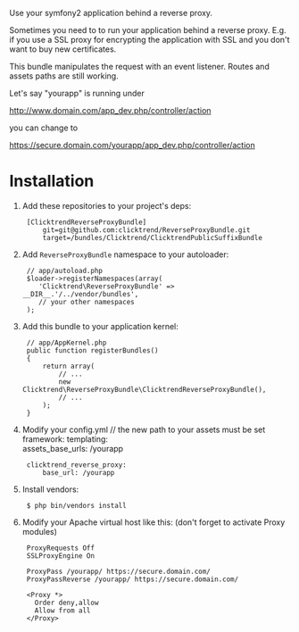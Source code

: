 Use your symfony2 application behind a reverse proxy.

Sometimes you need to to run your application behind a reverse proxy. E.g. if
you use a SSL proxy for encrypting the application with SSL and you don't
want to buy new certificates.

This bundle manipulates the request with an event listener. Routes and assets
paths are still working.

Let's say "yourapp" is running under

  http://www.domain.com/app_dev.php/controller/action

you can change to

  https://secure.domain.com/yourapp/app_dev.php/controller/action

Installation
============

  1. Add these repositories to your project's deps:

          [ClicktrendReverseProxyBundle]
              git=git@github.com:clicktrend/ReverseProxyBundle.git
              target=/bundles/Clicktrend/ClicktrendPublicSuffixBundle
              

  2. Add `ReverseProxyBundle` namespace to your autoloader:

          // app/autoload.php
          $loader->registerNamespaces(array(
             'Clicktrend\ReverseProxyBundle' => __DIR__.'/../vendor/bundles',
             // your other namespaces
          );

  3. Add this bundle to your application kernel:

          // app/AppKernel.php
          public function registerBundles()
          {
              return array(
                  // ...
                  new Clicktrend\ReverseProxyBundle\ClicktrendReverseProxyBundle(),
                  // ...
              );
          }

  4. Modify your config.yml
          // the new path to your assets must be set
          framework:
              templating:      
                  assets_base_urls: /yourapp

          clicktrend_reverse_proxy:
              base_url: /yourapp

  5. Install vendors:

          $ php bin/vendors install

  6. Modify your Apache virtual host like this: (don't forget to activate 
     Proxy modules)
          
          ProxyRequests Off
          SSLProxyEngine On

          ProxyPass /yourapp/ https://secure.domain.com/
          ProxyPassReverse /yourapp/ https://secure.domain.com/

          <Proxy *>
            Order deny,allow
            Allow from all
          </Proxy>
